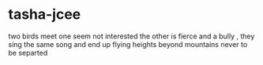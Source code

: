# tasha-jcee
two birds meet one seem not interested the other is fierce and a bully , they sing the same song and end up flying heights beyond mountains never to be separted
